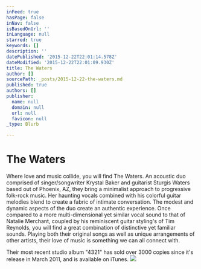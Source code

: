 ```yaml
---
inFeed: true
hasPage: false
inNav: false
isBasedOnUrl: ''
inLanguage: null
starred: true
keywords: []
description: ''
datePublished: '2015-12-22T22:01:14.578Z'
dateModified: '2015-12-22T22:01:09.930Z'
title: The Waters
author: []
sourcePath: _posts/2015-12-22-the-waters.md
published: true
authors: []
publisher:
  name: null
  domain: null
  url: null
  favicon: null
_type: Blurb

---
```

# The Waters

Where love and music collide, you will find The Waters. An acoustic duo comprised of singer/songwriter Krystal Baker and guitarist Sturgis Waters based out of Phoenix, AZ, they bring a minimalist approach to progressive folk-rock music. Her haunting vocals combined with his colorful guitar melodies blend to create a fabric of intimate conversation. The modest and dynamic aspects of the duo create an authentic experience. Once compared to a more multi-dimensional yet similar vocal sound to that of Natalie Merchant, coupled by his reminiscent guitar styling's of Tim Reynolds, you will find a great combination of distinctive yet familiar sounds. Playing both their original songs as well as unique arrangements of other artists, their love of music is something we can all connect with.

Their most recent studio album "4321" has sold over 3000 copies since it's release in March 2011, and is available on iTunes.
![](https://the-grid-user-content.s3-us-west-2.amazonaws.com/b9026266-ee90-4e0d-9b77-2229131f7022.jpg)

#